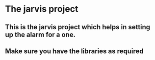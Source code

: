 # The jarvis project

## This is the jarvis project which helps in setting up the alarm for a one.

## Make sure you have the libraries as required
